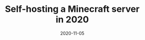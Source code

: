 ---
  title: Self-hosting a Minecraft server in 2020
  date: "2020-11-05"
  externalLink: "https://malts.medium.com/self-hosting-a-minecraft-server-in-2020-c33eed3c35a2"
---